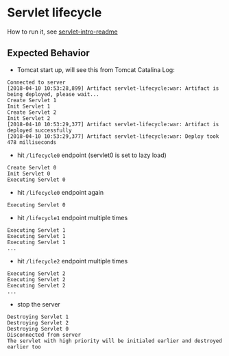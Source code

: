 # Servlet lifecycle
How to run it, see [servlet-intro-readme](https://github.com/rsun07/Java_Web/tree/master/servlet-intro#how-to-run-it)

## Expected Behavior
- Tomcat start up, will see this from Tomcat Catalina Log:
```
Connected to server
[2018-04-10 10:53:28,899] Artifact servlet-lifecycle:war: Artifact is being deployed, please wait...
Create Servlet 1
Init Servlet 1
Create Servlet 2
Init Servlet 2
[2018-04-10 10:53:29,377] Artifact servlet-lifecycle:war: Artifact is deployed successfully
[2018-04-10 10:53:29,377] Artifact servlet-lifecycle:war: Deploy took 478 milliseconds
```
- hit `/lifecycle0` endpoint (servlet0 is set to lazy load)
```
Create Servlet 0
Init Servlet 0
Executing Servlet 0
```
- hit `/lifecycle0` endpoint again
```
Executing Servlet 0
```
- hit `/lifecycle1` endpoint multiple times
```
Executing Servlet 1
Executing Servlet 1
Executing Servlet 1
...
```
- hit `/lifecycle2` endpoint multiple times
```
Executing Servlet 2
Executing Servlet 2
Executing Servlet 2
...
```

- stop the server
```
Destroying Servlet 1
Destroying Servlet 2
Destroying Servlet 0
Disconnected from server
The servlet with high priority will be initialed earlier and destroyed earlier too
```
